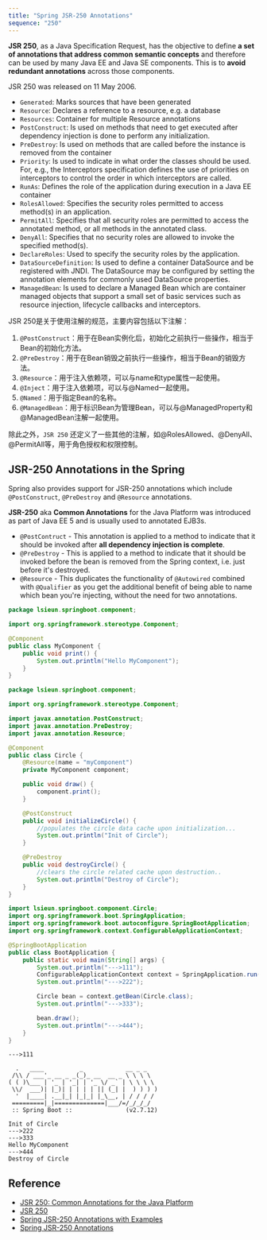 ```yaml
---
title: "Spring JSR-250 Annotations"
sequence: "250"
---
```


**JSR 250**, as a Java Specification Request,
has the objective to define **a set of annotations that address common semantic concepts** and
therefore can be used by many Java EE and Java SE components.
This is to **avoid redundant annotations** across those components.

JSR 250 was released on 11 May 2006.

- `Generated`: Marks sources that have been generated
- `Resource`: Declares a reference to a resource, e.g. a database
- `Resources`: Container for multiple Resource annotations
- `PostConstruct`: Is used on methods that need to get executed
  after dependency injection is done to perform any initialization.
- `PreDestroy`: Is used on methods that are called before the instance is removed from the container
- `Priority`: Is used to indicate in what order the classes should be used.
  For, e.g., the Interceptors specification defines the use of priorities on interceptors to control the order
  in which interceptors are called.
- `RunAs`: Defines the role of the application during execution in a Java EE container
- `RolesAllowed`: Specifies the security roles permitted to access method(s) in an application.
- `PermitAll`: Specifies that all security roles are permitted to access the annotated method,
  or all methods in the annotated class.
- `DenyAll`: Specifies that no security roles are allowed to invoke the specified method(s).
- `DeclareRoles`: Used to specify the security roles by the application.
- `DataSourceDefinition`: Is used to define a container DataSource and be registered with JNDI.
  The DataSource may be configured by setting the annotation elements for commonly used DataSource properties.
- `ManagedBean`: Is used to declare a Managed Bean which are container managed objects
  that support a small set of basic services such as resource injection, lifecycle callbacks and interceptors.

JSR 250是关于使用注解的规范，主要内容包括以下注解：

1. `@PostConstruct`：用于在Bean实例化后，初始化之前执行一些操作，相当于Bean的初始化方法。
2. `@PreDestroy`：用于在Bean销毁之前执行一些操作，相当于Bean的销毁方法。
3. `@Resource`：用于注入依赖项，可以与name和type属性一起使用。
4. `@Inject`：用于注入依赖项，可以与@Named一起使用。
5. `@Named`：用于指定Bean的名称。
6. `@ManagedBean`：用于标识Bean为管理Bean，可以与@ManagedProperty和@ManagedBean注解一起使用。

除此之外，`JSR 250` 还定义了一些其他的注解，如@RolesAllowed、@DenyAll、@PermitAll等，用于角色授权和权限控制。

## JSR-250 Annotations in the Spring

Spring also provides support for JSR-250 annotations
which include `@PostConstruct`, `@PreDestroy` and `@Resource` annotations.

**JSR-250** aka **Common Annotations** for the Java Platform was introduced
as part of Java EE 5 and is usually used to annotated EJB3s.

- `@PostContruct` - This annotation is applied to a method to indicate that it should be invoked
  after **all dependency injection is complete**.
- `@PreDestroy` - This is applied to a method to indicate that it should be invoked
  before the bean is removed from the Spring context, i.e. just before it's destroyed.
- `@Resource` - This duplicates the functionality of `@Autowired` combined with `@Qualifier`
  as you get the additional benefit of being able to name which bean you're injecting, without the need for two annotations.


```java
package lsieun.springboot.component;

import org.springframework.stereotype.Component;

@Component
public class MyComponent {
    public void print() {
        System.out.println("Hello MyComponent");
    }
}
```

```java
package lsieun.springboot.component;

import org.springframework.stereotype.Component;

import javax.annotation.PostConstruct;
import javax.annotation.PreDestroy;
import javax.annotation.Resource;

@Component
public class Circle {
    @Resource(name = "myComponent")
    private MyComponent component;

    public void draw() {
        component.print();
    }

    @PostConstruct
    public void initializeCircle() {
        //populates the circle data cache upon initialization...
        System.out.println("Init of Circle");
    }

    @PreDestroy
    public void destroyCircle() {
        //clears the circle related cache upon destruction..
        System.out.println("Destroy of Circle");
    }
}
```

```java
import lsieun.springboot.component.Circle;
import org.springframework.boot.SpringApplication;
import org.springframework.boot.autoconfigure.SpringBootApplication;
import org.springframework.context.ConfigurableApplicationContext;

@SpringBootApplication
public class BootApplication {
    public static void main(String[] args) {
        System.out.println("--->111");
        ConfigurableApplicationContext context = SpringApplication.run(BootApplication.class, args);
        System.out.println("--->222");

        Circle bean = context.getBean(Circle.class);
        System.out.println("--->333");

        bean.draw();
        System.out.println("--->444");
    }
}
```

```text
--->111

  .   ____          _            __ _ _
 /\\ / ___'_ __ _ _(_)_ __  __ _ \ \ \ \
( ( )\___ | '_ | '_| | '_ \/ _` | \ \ \ \
 \\/  ___)| |_)| | | | | || (_| |  ) ) ) )
  '  |____| .__|_| |_|_| |_\__, | / / / /
 =========|_|==============|___/=/_/_/_/
 :: Spring Boot ::               (v2.7.12)

Init of Circle
--->222
--->333
Hello MyComponent
--->444
Destroy of Circle
```

## Reference

- [JSR 250: Common Annotations for the Java Platform](https://jcp.org/en/jsr/detail?id=250)
- [JSR 250](https://handwiki.org/wiki/JSR_250)
- [Spring JSR-250 Annotations with Examples](https://www.dineshonjava.com/spring-jsr-250-annotations/)
- [Spring JSR-250 Annotations](https://www.tutorialspoint.com/spring/spring_jsr250_annotations.htm)

